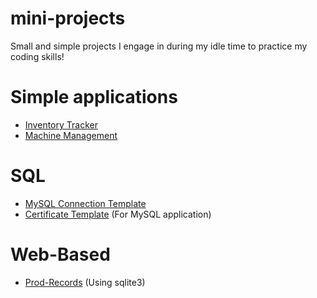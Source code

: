 # mini-projects
Small and simple projects I engage in during my idle time to practice my coding skills!

# Simple applications
- [Inventory Tracker](https://github.com/oh-eeching/mini-projects/blob/2d09f8b7cde05485911aec1e8f94bbfbf47d5d00/Simple%20Applications/inventory.py)
- [Machine Management](https://github.com/oh-eeching/mini-projects/blob/e1ff6dbf7dc3b4710996a711d848484891dffddd/Simple%20Applications/vending_machine.py)

# SQL
- [MySQL Connection Template](https://github.com/oh-eeching/mini-projects/blob/1a5ddb56183eedf8fda922948205a7c222148f45/mySQL/certTemplate)
- [Certificate Template](https://github.com/oh-eeching/mini-projects/blob/612a43465c71a347fcf0b2d9a9ee36419f514989/mySQL/certTemplate) (For MySQL application)

# Web-Based
- [Prod-Records](https://github.com/oh-eeching/mini-projects/blob/83bdce17699b62cdcc4690ea58adc8de187caad6/Web-Based/storeProduct/app.py) (Using sqlite3)
